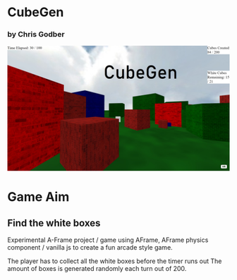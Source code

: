 # CubeGen
### by Chris Godber

![alt text](https://github.com/drnoir/find-the-boxes-gen/blob/main/cubegenpic.jpg?raw=true)

# Game Aim
## Find the white boxes

Experimental A-Frame project / game using AFrame, AFrame physics component / vanilla js
to create a fun arcade style game. 

The player has to collect all the white boxes before the timer runs out
The amount of boxes is generated randomly each turn out of 200.
